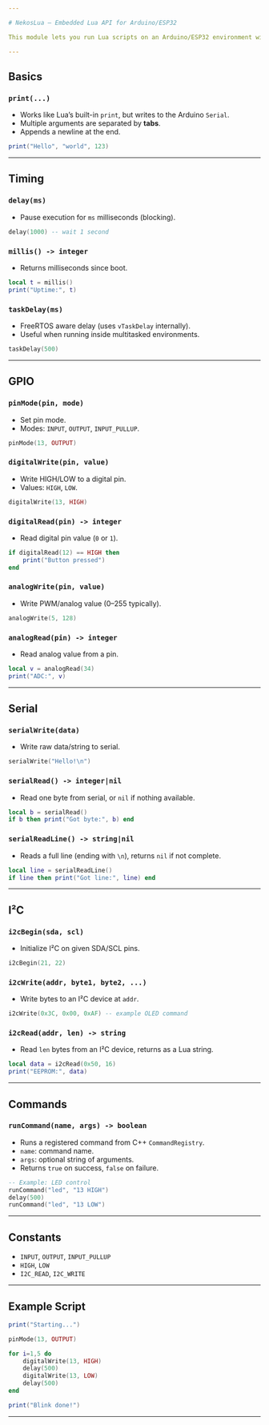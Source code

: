 ```yaml
---

# NekosLua – Embedded Lua API for Arduino/ESP32

This module lets you run Lua scripts on an Arduino/ESP32 environment with access to hardware (GPIO, Serial, I²C) and FreeRTOS helpers.

---
```


## Basics

### `print(...)`

* Works like Lua’s built-in `print`, but writes to the Arduino `Serial`.
* Multiple arguments are separated by **tabs**.
* Appends a newline at the end.

```lua
print("Hello", "world", 123)
```

---

## Timing

### `delay(ms)`

* Pause execution for `ms` milliseconds (blocking).

```lua
delay(1000) -- wait 1 second
```

### `millis() -> integer`

* Returns milliseconds since boot.

```lua
local t = millis()
print("Uptime:", t)
```

### `taskDelay(ms)`

* FreeRTOS aware delay (uses `vTaskDelay` internally).
* Useful when running inside multitasked environments.

```lua
taskDelay(500)
```

---

## GPIO

### `pinMode(pin, mode)`

* Set pin mode.
* Modes: `INPUT`, `OUTPUT`, `INPUT_PULLUP`.

```lua
pinMode(13, OUTPUT)
```

### `digitalWrite(pin, value)`

* Write HIGH/LOW to a digital pin.
* Values: `HIGH`, `LOW`.

```lua
digitalWrite(13, HIGH)
```

### `digitalRead(pin) -> integer`

* Read digital pin value (`0` or `1`).

```lua
if digitalRead(12) == HIGH then
    print("Button pressed")
end
```

### `analogWrite(pin, value)`

* Write PWM/analog value (0–255 typically).

```lua
analogWrite(5, 128)
```

### `analogRead(pin) -> integer`

* Read analog value from a pin.

```lua
local v = analogRead(34)
print("ADC:", v)
```

---

## Serial

### `serialWrite(data)`

* Write raw data/string to serial.

```lua
serialWrite("Hello!\n")
```

### `serialRead() -> integer|nil`

* Read one byte from serial, or `nil` if nothing available.

```lua
local b = serialRead()
if b then print("Got byte:", b) end
```

### `serialReadLine() -> string|nil`

* Reads a full line (ending with `\n`), returns `nil` if not complete.

```lua
local line = serialReadLine()
if line then print("Got line:", line) end
```

---

## I²C

### `i2cBegin(sda, scl)`

* Initialize I²C on given SDA/SCL pins.

```lua
i2cBegin(21, 22)
```

### `i2cWrite(addr, byte1, byte2, ...)`

* Write bytes to an I²C device at `addr`.

```lua
i2cWrite(0x3C, 0x00, 0xAF) -- example OLED command
```

### `i2cRead(addr, len) -> string`

* Read `len` bytes from an I²C device, returns as a Lua string.

```lua
local data = i2cRead(0x50, 16)
print("EEPROM:", data)
```

---

## Commands

### `runCommand(name, args) -> boolean`

* Runs a registered command from C++ `CommandRegistry`.
* `name`: command name.
* `args`: optional string of arguments.
* Returns `true` on success, `false` on failure.

```lua
-- Example: LED control
runCommand("led", "13 HIGH")
delay(500)
runCommand("led", "13 LOW")
```

---

## Constants

* `INPUT`, `OUTPUT`, `INPUT_PULLUP`
* `HIGH`, `LOW`
* `I2C_READ`, `I2C_WRITE`

---

## Example Script

```lua
print("Starting...")

pinMode(13, OUTPUT)

for i=1,5 do
    digitalWrite(13, HIGH)
    delay(500)
    digitalWrite(13, LOW)
    delay(500)
end

print("Blink done!")
```

---
